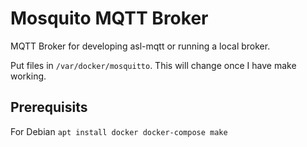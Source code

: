 # Mosquito MQTT Broker

MQTT Broker for developing asl-mqtt or running a local broker.

Put files in `/var/docker/mosquitto`. This will change once I have make working.

## Prerequisits
For Debian
`apt install docker docker-compose make`
